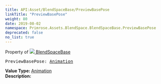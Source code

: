 ```yaml
---
title: API:Asset/BlendSpaceBase/PreviewBasePose
linkTitle: "PreviewBasePose"
weight: 80
date: 2019-08-02
namespace: Primrose.Assets.BlendSpace.BlendSpaceBase.PreviewBasePose
deprecated: false
no_list: true
---
```

Property of <a href="/docs/api-reference/Class/BlendSpaceBase"><img src="/icons/silk/default.png"/>&nbsp;BlendSpaceBase</a>
<pre class="method-declaration">
PreviewBasePose: <a class="type" href="/docs/api-reference/Asset/Animation">Animation</a></pre>
<b>Value Type: </b>
<a class="type" href="/docs/api-reference/Asset/Animation">Animation</a>
<br/>
<b>Description: </b>
